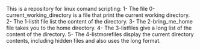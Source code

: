 This is a repository for linux comand scripting:
1- The file 0-current_working_directory is a file that print the current working directory.
2- The 1-listit file list the content of the directory.
3- The 2-bring_me_home file takes you to the home directory.
4- The 3-listfiles give a long list of the content of the directory.
5- The 4-listmorefiles display the current directory contents, including hidden files and also uses the long format.